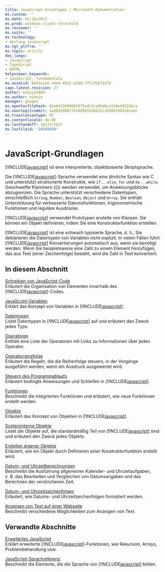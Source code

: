 ```yaml
---
title: JavaScript-Grundlagen | Microsoft-Dokumentation
ms.custom: ''
ms.date: 01/18/2017
ms.prod: windows-client-threshold
ms.reviewer: ''
ms.suite: ''
ms.technology:
- devlang-javascript
ms.tgt_pltfrm: ''
ms.topic: article
dev_langs:
- JavaScript
- TypeScript
- DHTML
helpviewer_keywords:
- JavaScript, fundamentals
ms.assetid: 0441e1e5-34e4-4d32-b188-f7fc35613478
caps.latest.revision: 27
author: mikejo5000
ms.author: mikejo
manager: ghogen
ms.openlocfilehash: 01eb433680881975adc3ca05d6ce7a9ed9222bca
ms.sourcegitcommit: aadb9588877418b8b55a5612c1d3842d4520ca4c
ms.translationtype: HT
ms.contentlocale: de-DE
ms.lasthandoff: 10/27/2017
ms.locfileid: "24569450"
---
```

# <a name="javascript-fundamentals"></a>JavaScript-Grundlagen
[!INCLUDE[javascript](../javascript/includes/javascript-md.md)] ist eine interpretierte, objektbasierte Skriptsprache.  
  
 Die [!INCLUDE[javascript](../javascript/includes/javascript-md.md)]-Sprache verwendet eine ähnliche Syntax wie C und unterstützt strukturierte Konstrukte, wie `if...else`, `for` und `do...while`. Geschweifte Klammern ({}) werden verwendet, um Anweisungsblöcke abzugrenzen. Die Sprache unterstützt verschiedene Datentypen, einschließlich `String`, `Number`, `Boolean`, `Object` und `Array`. Sie enthält Unterstützung für verbesserte Datumsfunktionen, trigonometrische Funktionen und reguläre Ausdrücke.  
  
 [!INCLUDE[javascript](../javascript/includes/javascript-md.md)] verwendet Prototypen anstelle von Klassen. Sie können ein Objekt definieren, indem Sie eine Konstruktorfunktion erstellen.  
  
 [!INCLUDE[javascript](../javascript/includes/javascript-md.md)] ist eine schwach typisierte Sprache, d. h., Sie deklarieren die Datentypen von Variablen nicht explizit. In vielen Fällen führt [!INCLUDE[javascript](../javascript/includes/javascript-md.md)] Konvertierungen automatisch aus, wenn sie benötigt werden. Wenn Sie beispielsweise eine Zahl zu einem Element hinzufügen, das aus Text (einer Zeichenfolge) besteht, wird die Zahl in Text konvertiert.  
  
## <a name="in-this-section"></a>In diesem Abschnitt  
 [Schreiben von JavaScript-Code](../javascript/writing-javascript-code.md)  
 Erläutert die Organisation von Elementen innerhalb des [!INCLUDE[javascript](../javascript/includes/javascript-md.md)]-Codes.  
  
 [JavaScript-Variablen](../javascript/variables-javascript.md)  
 Erklärt das Konzept von Variablen in [!INCLUDE[javascript](../javascript/includes/javascript-md.md)].  
  
 [Datentypen](../javascript/data-types-javascript.md)  
 Listet Datentypen in [!INCLUDE[javascript](../javascript/includes/javascript-md.md)] auf und erläutert den Zweck jedes Typs.  
  
 [Operatoren](../javascript/operators-javascript.md)  
 Enthält eine Liste der Operatoren mit Links zu Informationen über jeden Operator.  
  
 [Operatorrangfolge](../javascript/operator-subtractprecedence-javascript.md)  
 Erläutert die Regeln, die die Reihenfolge steuern, in der Vorgänge ausgeführt werden, wenn ein Ausdruck ausgewertet wird.  
  
 [Steuern des Programmablaufs](../javascript/controlling-program-flow-javascript.md)  
 Erläutert bedingte Anweisungen und Schleifen in [!INCLUDE[javascript](../javascript/includes/javascript-md.md)].  
  
 [Funktionen](../javascript/functions-javascript.md)  
 Beschreibt die integrierten Funktionen und erläutert, wie neue Funktionen erstellt werden.  
  
 [Objekte](../javascript/objects-and-arrays-javascript.md)  
 Erläutert das Konzept von Objekten in [!INCLUDE[javascript](../javascript/includes/javascript-md.md)].  
  
 [Systeminterne Objekte](../javascript/intrinsic-objects-javascript.md)  
 Listet die Objekte auf, die standardmäßig Teil von [!INCLUDE[javascript](../javascript/includes/javascript-md.md)] sind und erläutert den Zweck jedes Objekts.  
  
 [Erstellen eigener Objekte](../javascript/creating-objects-javascript.md)  
 Erläutert, wie ein Objekt durch Definieren einer Konstruktorfunktion erstellt wird.  
  
 [Datum- und Uhrzeitberechnungen](../javascript/calculating-dates-and-times-javascript.md)  
 Beschreibt die Ausführung allgemeiner Kalender- und Uhrzeitaufgaben, z. B. das Bearbeiten und Vergleichen von Datumsangaben und das Berechnen der verstrichenen Zeit.  
  
 [Datum- und Uhrzeitzeichenfolgen](../javascript/date-and-time-strings-javascript.md)  
 Erläutert, wie Datums- und Uhrzeitzeichenfolgen formatiert werden.  
  
 [Anzeigen von Text auf einer Webseite](../javascript/displaying-text-in-a-webpage-javascript.md)  
 Beschreibt verschiedene Möglichkeiten zum Anzeigen von Text.  
  
## <a name="related-sections"></a>Verwandte Abschnitte  
 [Erweitertes JavaScript](../javascript/advanced/advanced-javascript.md)  
 Erklärt erweiterte [!INCLUDE[javascript](../javascript/includes/javascript-md.md)]-Funktionen, wie Rekursion, Arrays, Problembehandlung usw.  
  
 [JavaScript-Sprachreferenz](../javascript/reference/javascript-reference.md)  
 Beschreibt die Elemente, die die Sprache von [!INCLUDE[javascript](../javascript/includes/javascript-md.md)] bilden.